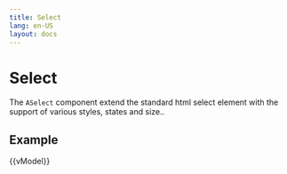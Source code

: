 ```yaml
---
title: Select
lang: en-US
layout: docs
---
```


<script setup lang="ts">
import { ref } from 'vue'
import { ASelect} from '../../src/'
import { ASelectMeta } from '../../src/components/ASelect/ASelect.meta'
import PG from '../../src/playground/PG.vue'

const vModel = ref("");

const options = [
  "Bangladesh", "India", "China", "USA", "Pakistan", "Srilanka"
];


</script>

# Select

The <code>ASelect</code> component extend the standard html select element with the support of various styles, states and size..

## Example

{{vModel}}
<ASelect v-model="vModel" :options="options"></ASelect>

<br/>

<br/>

<!-- <div>
  <PG :comp="ASelect" :comp-meta="ASelectMeta">
  </PG>
</div> -->
